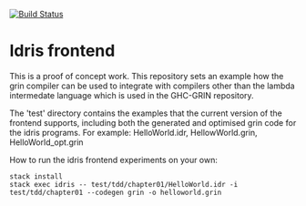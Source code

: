 [![Build Status](https://travis-ci.org/grin-tech/idris-grin.svg?branch=master)](https://travis-ci.org/grin-tech/idris-grin)

# Idris frontend

This is a proof of concept work. This repository sets an example how the grin compiler can be used to integrate with
compilers other than the lambda intermedate language which is used in the GHC-GRIN repository.

The 'test' directory contains the examples that the current version of the frontend supports, including both
the generated and optimised grin code for the idris programs. For example:
HelloWorld.idr, HellowWorld.grin, HelloWorld_opt.grin

How to run the idris frontend experiments on your own:
```
stack install
stack exec idris -- test/tdd/chapter01/HelloWorld.idr -i test/tdd/chapter01 --codegen grin -o helloworld.grin
```

